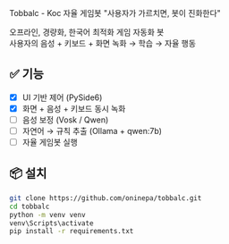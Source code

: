 Tobbalc - Koc 자율 게임봇
"사용자가 가르치면, 봇이 진화한다"

오프라인, 경량화, 한국어 최적화 게임 자동화 봇  
사용자의 음성 + 키보드 + 화면 녹화 → 학습 → 자율 행동

## ✅ 기능
- [x] UI 기반 제어 (PySide6)
- [x] 화면 + 음성 + 키보드 동시 녹화
- [ ] 음성 보정 (Vosk / Qwen)
- [ ] 자연어 → 규칙 추출 (Ollama + qwen:7b)
- [ ] 자율 게임봇 실행

## 📦 설치

```bash
git clone https://github.com/oninepa/tobbalc.git
cd tobbalc
python -m venv venv
venv\Scripts\activate
pip install -r requirements.txt